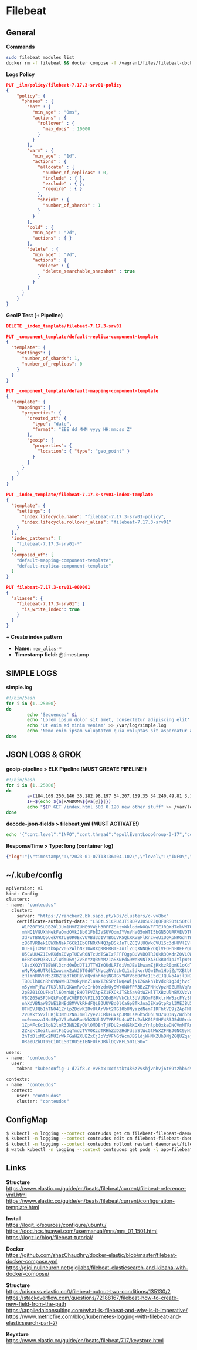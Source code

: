 # Filebeat

## General

**Commands**
```bash
sudo filebeat modules list
docker rm -f filebeat && docker compose -f /vagrant/files/filebeat-docker-compose.yml up -d && docker logs -f filebeat
```

**Logs Policy**
```json
PUT _ilm/policy/filebeat-7.17.3-srv01-policy
{
    "policy": {
      "phases" : {
        "hot" : {
          "min_age" : "0ms",
          "actions" : {
            "rollover" : {
              "max_docs" : 10000
            }
          }
        },
        "warm" : {
          "min_age" : "1d",
          "actions" : {
            "allocate" : {
              "number_of_replicas" : 0,
              "include" : { },
              "exclude" : { },
              "require" : { }
            },
            "shrink" : {
              "number_of_shards" : 1
            }
          }
        },
        "cold" : {
          "min_age" : "2d",
          "actions" : { }
        },
        "delete" : {
          "min_age" : "7d",
          "actions" : {
            "delete" : {
              "delete_searchable_snapshot" : true
            }
          }
        }
      }
    }
}
```

**GeoIP Test (+ Pipeline)**
```json
DELETE _index_template/filebeat-7.17.3-srv01

PUT _component_template/default-replica-component-template
{
  "template": {
    "settings": {
      "number_of_shards": 1,
      "number_of_replicas": 0
    }
  }
}

PUT _component_template/default-mapping-component-template
{
  "template": {
    "mappings": {
      "properties": {
        "created_at": {
          "type": "date",
          "format": "EEE dd MMM yyyy HH:mm:ss Z"
        },
        "geoip": {
          "properties": {
            "location": { "type": "geo_point" }
          }
        }
      }
    }
  }
}

PUT _index_template/filebeat-7.17.3-srv01-index-template
{
  "template": {
    "settings": {
      "index.lifecycle.name": "filebeat-7.17.3-srv01-policy",
      "index.lifecycle.rollover_alias": "filebeat-7.17.3-srv01"
    }
  },
  "index_patterns": [
    "filebeat-7.17.3-srv01-*"
  ],
  "composed_of": [
    "default-mapping-component-template",
    "default-replica-component-template"
  ]
}

PUT filebeat-7.17.3-srv01-000001
{
  "aliases": {
    "filebeat-7.17.3-srv01": {
      "is_write_index": true
    }
  }
}
```

**+ Create index pattern**
  - **Name:** `new_alias-*`
  - **Timestamp field:** @timestamp

## SIMPLE LOGS

**simple.log**
```bash
#!/bin/bash
for i in {1..25000}
do
        echo 'Sequence:' $i
        echo 'Lorem ipsum dolor sit amet, consectetur adipiscing elit' >> /var/log/simple.log
        echo 'Ut enim ad minim veniam' >> /var/log/simple.log
        echo 'Nemo enim ipsam voluptatem quia voluptas sit aspernatur aut odit aut fugit' >> /var/log/simple.log
done
```

## JSON LOGS & GROK

**geoip-pipeline > ELK Pipeline (MUST CREATE PIPELINE!)**<br>

```bash
#!/bin/bash
for i in {1..25000}
do
        a=(184.169.250.146 35.182.98.197 54.207.159.35 34.240.49.81 3.11.88.57 13.36.154.207 20.203.5.144 18.167.234.221 3.113.237.86 13.54.186.110)
        IP=$(echo ${a[RANDOM%${#a[@]}]})
        echo "$IP GET /index.html 500 0.120 new other stuff" >> /var/log/geoip.log
done
```

**decode-json-fields > filebeat.yml (MUST ACTIVATE!)**
```bash
echo '{"cont.level":"INFO","cont.thread":"epollEventLoopGroup-3-17","cont.logger":"pt.sapo.sapofe.site.ResponseInfo","cont.message":"Request received","cont.environment":"production","cont.project":"pqsapopt","cont.referer":"-","cont.ncache":"hit","cont.contentLenght":"15279","cont.method":"GET","cont.responseTime":"0","cont.host":"sapo.pt","cont.protocolVersion":"HTTP/1.1","cont.userAgent":"kube-probe/1.19","cont.remote":"10.135.8.46","cont.uri":"/","cont.tid":"bce3760c-841e-47b5-a047-2753e606e103","cont.status":"200"}' >> /var/log/decode.log
```

**ResponseTime > Type: long (container log)**<br>
```json
{"log":"{\"timestamp\":\"2023-01-07T13:36:04.102\",\"level\":\"INFO\",\"thread\":\"epollEventLoopGroup-3-27\",\"logger\":\"pt.sapo.sapofe.site.ResponseInfo\",\"message\":\"Request received\",\"environment\":\"production\",\"project\":\"pqsapopt\",\"referer\":\"-\",\"ncache\":\"hit\",\"contentLenght\":\"15273\",\"method\":\"GET\",\"responseTime\":\"{\\\"value\\\":0}\",\"protocolVersion\":\"HTTP/1.1\",\"userAgent\":\"kube-probe/1.19\",\"remote\":\"10.135.8.21\",\"uri\":\"/\",\"tid\":\"1f360588-e5f7-40b6-87e3-e39a5885ab10\",\"status\":\"200\"}\n","stream":"stdout","time":"2023-01-07T13:36:04.103057391Z"}
```

## ~/.kube/config
```bash
apiVersion: v1
kind: Config
clusters:
- name: "conteudos"
  cluster:
    server: "https://rancher2.bk.sapo.pt/k8s/clusters/c-vv8bx"
    certificate-authority-data: "LS0tLS1CRUdJTiBDRVJUSUZJQ0FURS0tLS0tCk1JSURlekNDQ\
      W1PZ0F3SUJBZ0lJUm1HVFZUME9VWjh3RFFZSktvWklodmNOQVFFTEJRQXdTekVMTUFrR0ExVUUKQ\
      mhNQ1VGUXhHekFaQmdOVkJBb01FbEJVSUVOdmJYVnVhV05oWTI5bGN5QlRRVEVOTUFzR0ExVUVDd\
      3dFVTBGUQpUekVRTUE0R0ExVUVBd3dIVTBGUVR5QkRRVEFlRncweU1UQXpNRGd4TWpBek1EbGFGd\
      zB6TVRBek1EWXhNakF6Ck1EbGFNRXN4Q3pBSkJnTlZCQVlUQWxCVU1Sc3dHUVlEVlFRS0RCSlFWQ\
      0JEYjIxMWJtbGpZV052WlhNZ1UwRXgKRFRBTEJnTlZCQXNNQkZOQlVFOHhFREFPQmdOVkJBTU1CM\
      U5CVUU4Z1EwRXdnZ0VpTUEwR0NTcUdTSWIzRFFFQgpBUVVBQTRJQkR3QXdnZ0VLQW9JQkFRRGE0b\
      nFBckxPQ3BvL2lWdm96VjZvSnYzQ3NhM21aSXNPdG9Wek9NTXA3CkR0d1pJYlpWcG5YTHkxK2VHM\
      lBsdXQ2YTBEWHl3cnd0eDdJT1JTTW1YQUdLRTdiVmJBV1hwamZjRkkzR0pmK1oKdTBQWTZWdkdzV\
      nMyRXpHUTR6b2wwcmx2aWJ6T0dGTkNyczRYdzNCL1c5dkorUGw1Mm1HbjZpYXBtbURMVmt5QwpFd\
      zRlYnRUVHM5ZXBZRzdTbDRkVnQvdnhXejNGTGxYNVV6b0dVc1E5cEJQUVo4ajlDN2NudVhKVnpYR\
      TBOUlhUCnRhOVN4WHJZV0kyMnZlaWxTZG5PclNQeWljN1ZGakhYbVdxR1g3djhvcTg1MzFPVHNKW\
      m5yWmFjRzVTU3lRTUQKWmRvQzIrb0YzdmUySWY0N0FPR3BzZFNHcVpzN0ZLMkVqRm5RMXhxR04yY\
      2pBZ01CQUFHall6QmhNQjBHQTFVZApEZ1FXQkJTSk5aN0tWZHlTTXBzUlhBMXVzVnJqeklxUFZ6Q\
      VBCZ05WSFJNQkFmOEVCVEFEQVFIL01COEdBMVVkCkl3UVlNQmFBRklrMW5zcFYzSkl5bXhGY0RXN\
      nhXdVBNaW85WE1BNEdBMVVkRHdFQi93UUVBd0lCaGpBTkJna3EKaGtpRzl3MEJBUXNGQUFPQ0FRR\
      UFNOVJQb1hTN041ZnlpZDdvK2RvUlArVkt2TG10bUNyazdNemFIRFhtVE9jZApFMEFsL2RIc0MrT\
      2VOakt5V2lLRjk3NnU2NnJmNlZyeVJCRkFuVXpJM01seGhSd0hLVDZuQ3NyZWd5b0pJeDlxCklKS\
      mc0emoza1NoSFpJV3p0aWRueWhXNUh1VTVRREU4cWZ1c2xkK01PSHF4R3JSdU0rdmdGVVBxNFdiS\
      1ZpMFcKc1RoN2lnR3JNN2EyQWlOMDBhTjFDU2xoNGRKQXkzYnlpb0xkeDNOVmNTRnBzeEdvdElIT\
      2ZkektOeitLamtFaQpqTmdzTVVOKzdTRHhZdDZHdFdsaStWcGtMWXZFNEJ0NC9yN1hPNnd2ckpyV\
      2hTdDlxNGx2MUIrWkFGaHZXUEZxCjJoYzVFNGtWcmJBSldjWHNKZUhDNjZGQUZqajhBQkk5VWtGM\
      0RaeUZhUT09Ci0tLS0tRU5EIENFUlRJRklDQVRFLS0tLS0="

users:
- name: "conteudos"
  user:
    token: "kubeconfig-u-d77f8.c-vv8bx:xcdstkt4k6z7vshjvnhvj6t69tzhb6dvx6jfgmlc9tr54xwc2mxn29"

contexts:
- name: "conteudos"
  context:
    user: "conteudos"
    cluster: "conteudos"
```

## ConfigMap
```bash
$ kubectl -n logging --context conteudos get cm filebeat-filebeat-daemonset-config -o yaml
$ kubectl -n logging --context conteudos edit cm filebeat-filebeat-daemonset-config -o yaml
$ kubectl -n logging --context conteudos rollout restart daemonset/filebeat-filebeat
$ watch kubectl -n logging --context conteudos get pods -l app=filebeat-filebeat
```

## Links
**Structure**<br>
https://www.elastic.co/guide/en/beats/filebeat/current/filebeat-reference-yml.html<br>
https://www.elastic.co/guide/en/beats/filebeat/current/configuration-template.html<br>

**Install**<br>
https://logit.io/sources/configure/ubuntu/<br>
https://doc.hcs.huawei.com/usermanual/mrs/mrs_01_1501.html<br>
https://logz.io/blog/filebeat-tutorial/<br>

**Docker**<br>
https://github.com/shazChaudhry/docker-elastic/blob/master/filebeat-docker-compose.yml<br>
https://gigi.nullneuron.net/gigilabs/filebeat-elasticsearch-and-kibana-with-docker-compose/<br>

**Structure**<br>
https://discuss.elastic.co/t/filebeat-output-two-conditions/135130/2<br>
https://stackoverflow.com/questions/72188167/filebeat-how-to-create-new-field-from-the-path<br>
https://appliedaiconsulting.com/what-is-filebeat-and-why-is-it-imperative/<br>
https://www.metricfire.com/blog/kubernetes-logging-with-filebeat-and-elasticsearch-part-2/<br>

**Keystore**<br>
https://www.elastic.co/guide/en/beats/filebeat/7.17/keystore.html<br>